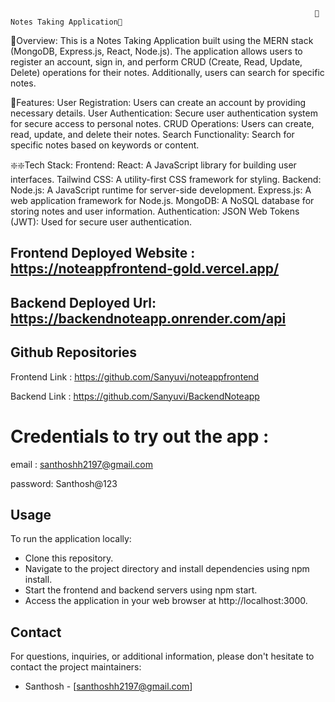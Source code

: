                                                                         📒Notes Taking Application📒

🌟Overview:
This is a Notes Taking Application built using the MERN stack (MongoDB, Express.js, React, Node.js). The application allows users to register an account, sign in, and perform CRUD (Create, Read, Update, Delete) operations for their notes. Additionally, users can search for specific notes.

🌟Features:
User Registration: Users can create an account by providing necessary details.
User Authentication: Secure user authentication system for secure access to personal notes.
CRUD Operations: Users can create, read, update, and delete their notes.
Search Functionality: Search for specific notes based on keywords or content.

❇️❇️Tech Stack:
Frontend:
React: A JavaScript library for building user interfaces.
Tailwind CSS: A utility-first CSS framework for styling.
Backend:
Node.js: A JavaScript runtime for server-side development.
Express.js: A web application framework for Node.js.
MongoDB: A NoSQL database for storing notes and user information.
Authentication:
JSON Web Tokens (JWT): Used for secure user authentication.

## Frontend Deployed Website : https://noteappfrontend-gold.vercel.app/

## Backend Deployed Url: https://backendnoteapp.onrender.com/api

## Github Repositories

Frontend Link : https://github.com/Sanyuvi/noteappfrontend

Backend Link : https://github.com/Sanyuvi/BackendNoteapp

# Credentials to try out the app :

email : santhoshh2197@gmail.com

password: Santhosh@123

## Usage

To run the application locally:

- Clone this repository.
- Navigate to the project directory and install dependencies using npm install.
- Start the frontend and backend servers using npm start.
- Access the application in your web browser at http://localhost:3000.

## Contact

For questions, inquiries, or additional information, please don't hesitate to contact the project maintainers:

- Santhosh - [santhoshh2197@gmail.com]
